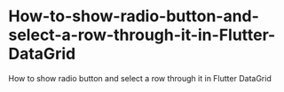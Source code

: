 # How-to-show-radio-button-and-select-a-row-through-it-in-Flutter-DataGrid
How to show radio button and select a row through it in Flutter DataGrid
